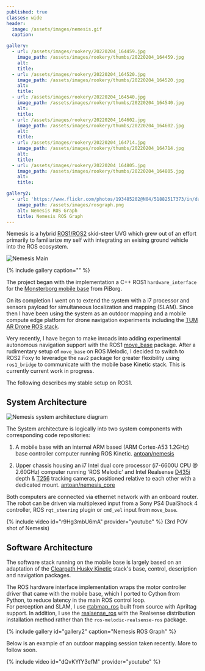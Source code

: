 ```yaml
---
published: true
classes: wide
header:
  image: /assets/images/nemesis.gif
  caption: 

gallery:
  - url: /assets/images/rookery/20220204_164459.jpg
    image_path: /assets/images/rookery/thumbs/20220204_164459.jpg
    alt: 
    title: 
  - url: /assets/images/rookery/20220204_164520.jpg
    image_path: /assets/images/rookery/thumbs/20220204_164520.jpg
    alt: 
    title: 
  - url: /assets/images/rookery/20220204_164540.jpg
    image_path: /assets/images/rookery/thumbs/20220204_164540.jpg
    alt: 
    title: 
  - url: /assets/images/rookery/20220204_164602.jpg
    image_path: /assets/images/rookery/thumbs/20220204_164602.jpg
    alt: 
    title: 
  - url: /assets/images/rookery/20220204_164714.jpg
    image_path: /assets/images/rookery/thumbs/20220204_164714.jpg
    alt: 
    title: 
  - url: /assets/images/rookery/20220204_164805.jpg
    image_path: /assets/images/rookery/thumbs/20220204_164805.jpg
    alt: 
    title: 

gallery2:
  - url: 'https://www.flickr.com/photos/193485202@N04/51882517373/in/dateposted/'
    image_path: /assets/images/rosgraph.png
    alt: Nemesis ROS Graph
    title: Nemesis ROS Graph 
---
```

Nemesis is a hybrid [ROS1/ROS2](https://www.ros.org/) skid-steer UVG which grew out of an effort primarily to familiarize my self with integrating an exising ground vehicle into the ROS ecosystem.

![Nemesis Main]({{site.baseurl}}/assets/images/nemesis-main-min.jpg)

{% include gallery caption="" %}

The project began with the implementation a C++ ROS1 `hardware_interface` for the [Monsterborg mobile base][monsterborg-base-site] from PiBorg.  

On its completion I went on to extend the system with a i7 processor and sensors payload for simultaneous localization and mapping (SLAM). Since then I have been using the system as an outdoor mapping and a mobile compute edge platform for drone navigation experiments including the [TUM AR Drone ROS stack][tum-ar-drone-ros-wiki].

Very recently, I have began to make inroads into adding experimental autonomous navigation support with the ROS1 [move_base](http://wiki.ros.org/move_base#:~:text=The%20move_base%20package%20provides%20an,accomplish%20its%20global%20navigation%20task.) package. After a rudimentary setup of `move_base` on ROS Melodic, I decided to switch to ROS2 Foxy to leveradge the `nav2` package for greater flexibility using `ros1_bridge` to communicate with the mobile base Kinetic stack.  This is currently current work in progress.

The following describes my stable setup on ROS1.

## System Architecture

![Nemesis system architecture diagram]({{site.baseurl}}/assets/images/nemesis_arch.jpg)

The System architecture is logically into two system components with corresponding code repositories:

1.  A mobile base with an internal ARM based (ARM Cortex-A53 1.2GHz) base controller computer running ROS Kinetic.
[antoan/nemesis][nemesis]

2.  Upper chassis housing an i7 Intel dual core processor (i7-6600U CPU @ 2.60GHz) computer running 'ROS Melodic' and Intel Realsense [D435i](https://www.intelrealsense.com/depth-camera-d435i/) depth & [T256](https://www.intelrealsense.com/tracking-camera-t265/) tracking cameras, positioned relative to each other with a dedicated mount. 
[antoan/nemesis_core][nemesis-core] 

Both computers are connected via ethernet network with an onboard router. The robot can be driven via multiplexed input from a Sony PS4 DualShock 4 controller, ROS `rqt_steering` plugin or `cmd_vel` input from `move_base`.

{% include video id="r9Hg3mbU6mA" provider="youtube" %}
(3rd POV shot of Nemesis)

## Software Architecture

The software stack running on the mobile base is largely based on an adaptation of the [Clearpath Husky Kinetic][husky-kinetic-github-branch] stack's base, control, description and navigation packages. 

The ROS hardware interface implementation wraps the motor controller driver that came with the mobile base, which I ported to Cython from Python, to reduce latency in the main ROS control loop.  
For perception and SLAM, I use [rtabmap_ros][rtabmap-ros-wiki] built from source with Apriltag support. In addition, I use the  [realsense_ros][realsense-ros-github] with the Realsense distribution installation method rather than the `ros-melodic-realsense-ros` package.

{% include gallery id="gallery2" caption="Nemesis ROS Graph" %}

Below is an example of an outdoor mapping session taken recently. More to follow soon.

{% include video id="dQvKYfY3efM" provider="youtube" %}

[realsense-ros-github]: https://github.com/IntelRealSense/realsense-ros#method-2-the-realsense-distribution
[husky-kinetic-github-branch]: https://github.com/husky/husky/tree/kinetic-devel
[rtabmap-ros-wiki]: http://wiki.ros.org/rtabmap_ros
[nemesis-core]: https://github.com/antoan/nemesis_core
[nemesis]: https://github.com/antoan/nemesis
[tum-ar-drone-ros-wiki]: http://wiki.ros.org/tum_ardrone
[monsterborg-base-site]: https://www.piborg.org/robots-1/monsterborg
